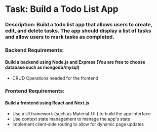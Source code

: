 # Task: Build a Todo List App

### Description: Build a todo list app that allows users to create, edit, and delete tasks. The app should display a list of tasks and allow users to mark tasks as completed.

### Backend Requirements:
#### Build a backend using Node.js and Express (You are free to choose database such as mongodb/mysql)

- CRUD Operations needed for the frontend

### Frontend Requirements:

#### Build a frontend using React and Next.js
- Use a UI framework (such as Material-UI ) to build the app interface
- Use context state management to manage the app's state
- Implement client-side routing to allow for dynamic page updates
